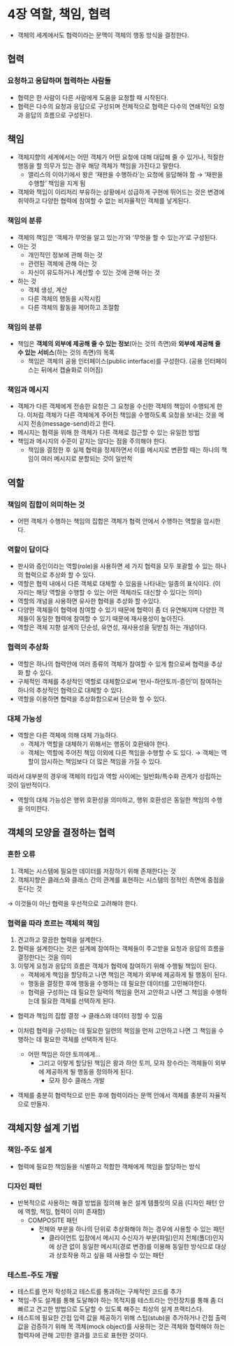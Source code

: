 # 4장 역할, 책임, 협력

- 객체의 세계에서도 협력이라는 문맥이 객체의 행동 방식을 결정한다.

## 협력

### 요청하고 응답하며 협력하는 사람들

- 협력은 한 사람이 다른 사람에게 도움을 요청할 때 시작된다.
- 협력은 다수의 요청과 응답으로 구성되며 전체적으로 협력은 다수의 연쇄적인 요청과 응답의 흐름으로 구성된다.

## 책임

- 객체지향의 세계에서는 어떤 객체가 어떤 요청에 대해 대답해 줄 수 있거나, 적절한 행동을 할 의무가 있는 경우 해당 객체가 책임을 가진다고 말한다.
  - 앨리스의 이야기에서 왕은 ‘재판을 수행하라’는 요청에 응답해야 함 → ‘재판을 수행할’ 책임을 지게 됨
- 객체와 책임이 이리저리 부유하는 상황에서 성급하게 구현에 뛰어드는 것은 변경에 취약하고 다양한 협력에 참여할 수 없는 비자율적인 객체를 낳게된다.

### 책임의 분류

- 객체의 책임은 ‘객체가 무엇을 알고 있는가’와 ‘무엇을 할 수 있는가’로 구성된다.
- 아는 것
  - 개인적인 정보에 관해 하는 것
  - 관련된 객체에 관해 아는 것
  - 자신이 유도하거나 계산할 수 있는 것에 관해 아는 것
- 하는 것
  - 객체 생성, 계산
  - 다른 객체의 행동을 시작시킴
  - 다른 객체의 활동을 제어하고 조절함

### 책임의 분류

- 책임은 **객체의 외부에 제공해 줄 수 있는 정보**(아는 것의 측면)와 **외부에 제공해 줄 수 있는 서비스**(하는 것의 측면)의 목록
  - 책임은 객체의 공용 인터페이스(public interface)를 구성한다. (공용 인터페이스는 뒤에서 캡슐화로 이어짐)

### 책임과 메시지

- 객체가 다른 객체에게 전송한 요청은 그 요청을 수신한 객체의 책임이 수행되게 한다. 이처럼 객체가 다른 객체에게 주어진 책임을 수행하도록 요청을 보내는 것을 메시지 전송(message-send)라고 한다.
- 메시지는 협력을 위해 한 객체가 다른 객체로 접근할 수 있는 유일한 방법
- 책임과 메시지의 수준이 같지는 않다는 점을 주의해야 한다.
  - 책임을 결정한 후 실제 협력을 정제하면서 이를 메시지로 변환할 때는 하나의 책임이 여러 메시지로 분할되는 것이 일반적

## 역할

### 책임의 집합이 의미하는 것

- 어떤 객체가 수행하는 책임의 집합은 객체가 협력 안에서 수행하는 역할을 암시한다.

### 역할이 답이다

- 판사와 증인이라는 역할(role)을 사용하면 세 가지 협력을 모두 포괄할 수 있는 하나의 협력으로 추상화 할 수 있다.
- 역할은 협력 내에서 다른 객체로 대체할 수 있음을 나타내는 일종의 표식이다. (이 자리는 해당 역할을 수행할 수 있는 어떤 객체라도 대신할 수 있다는 의미)
- 역할의 개념을 사용하면 유사한 협력을 추상화 할 수있다.
- 다양한 객체들이 협력에 참여할 수 있기 때문에 협력이 좀 더 유연해지며 다양한 객체들이 동일한 협력에 참여할 수 있기 때문에 재사용성이 높아진다.
- 역할은 객체 지향 설계의 단순성, 유연성, 재사용성을 뒷받침 하는 개념이다.

### 협력의 추상화

- 역할은 하나의 협력안에 여러 종류의 객체가 참여할 수 있게 함으로써 협력을 추상화 할 수 있다.
- 구체적인 객체를 추상적인 역할로 대체함으로써 ‘판사-하얀토끼-증인’이 참여하는 하나의 추상적인 협력으로 대체할 수 있다.
- 역할을 이용하면 협력을 추상화함으로써 단순화 할 수 있다.

### 대체 가능성

- 역할은 다른 객체에 의해 대체 가능하다.
  - 객체가 역할을 대체하기 위해서는 행동이 호환돼야 한다.
  - 객체는 역할에 주어진 책임 이외에 다른 책임을 수행할 수 도 있다.
    → 객체는 역할이 암시하는 책임보다 더 많은 책임을 가질 수 있다.

따라서 대부분의 경우에 객체의 타입과 역할 사이에는 일반화/특수화 관계가 성립하는 것이 일반적이다.

- 역할의 대체 가능성은 행위 호환성을 의미하고, 행위 호환성은 동일한 책임의 수행을 의미한다.

## 객체의 모양을 결정하는 협력

### 흔한 오류

1. 객체는 시스템에 필요한 데이터를 저장하기 위해 존재한다는 것
2. 객체지향은 클래스와 클래스 간의 관계를 표현하는 시스템의 정적인 측면에 중점을 둔다는 것

→ 이것들이 아닌 협력을 우선적으로 고려해야 한다.

### 협력을 따라 흐르는 객체의 책임

1. 견고하고 깔끔한 협력을 설계한다.
2. 협력을 설계한다는 것은 설계에 참여하는 객체들이 주고받을 요청과 응답의 흐름을 결정한다는 것을 의미
3. 이렇게 요청과 응답의 흐름은 객체가 협력에 참여하기 위해 수행될 책임이 된다.
   - 객체에게 책임을 할당하고 나면 책임은 객체가 외부에 제공하게 될 행동이 된다.
   - 행동을 결정한 후에 행동을 수행하는 데 필요한 데이터를 고민해야한다.
   - 협력을 구성하는 데 필요한 일력의 책임을 먼저 고안하고 나면 그 책임을 수행하는데 필요한 객체를 선택하게 된다.

- 협력과 책임의 집합 결정 → 클래스와 데이터 정할 수 있음

- 이처럼 협력을 구성하는 데 필요한 일련의 책임을 먼저 고안하고 나면 그 책임을 수행하는 데 필요한 객체를 선택하게 된다.
  - 어떤 책임은 하얀 토끼에게…
    - 그리고 이렇게 할당된 책임은 왕과 하얀 토끼, 모자 장수라는 객체들이 외부에 제공하게 될 행동을 정의하게 된다.
      - 모자 장수 클래스 개발
- 객체를 충분히 협력적으로 만든 후에 협력이라는 문맥 안에서 객체를 충분히 자율적으로 만들자.

## 객체지향 설계 기법

### 책임-주도 설계

- 협력에 필요한 책임들을 식별하고 적합한 객체에게 책임을 할당하는 방식

### 디자인 패턴

- 반복적으로 사용하는 해결 방법을 정의해 놓은 설계 템플릿의 모음 (디자인 패턴 안에 역할, 책임, 협력이 이미 존재함)
  - COMPOSITE 패턴
    - 전체와 부분을 하나의 단위로 추상화해야 하는 경우에 사용할 수 있는 패턴
      - 클라이언트 입장에서 메시지 수신자가 부분(파일)인지 전체(폴더)인지에 상관 없이 동일한 메시지(경로 변경)를 이용해 동일한 방식으로 대상과 상호작용 하고 싶을 때 사용할 수 있는 패턴

### 테스트-주도 개발

- 테스트를 먼저 작성하고 테스트를 통과하는 구체적인 코드를 추가
- 책임-주도 설계를 통해 도달해야 하는 목적지를 테스트라는 안전장치를 통해 좀 더 빠르고 견고한 방법으로 도달할 수 있도록 해주는 최상의 설계 프랙티스다.
- 테스트에 필요한 간접 입력 값을 제공하기 위해 스텁(stub)을 추가하거나 간접 출력 값을 검증하기 위해 목 객체(mock object)를 사용하는 것은 객체와 협력해야 하는 협력자에 관해 고민한 결과를 코드로 표현한 것이다.
